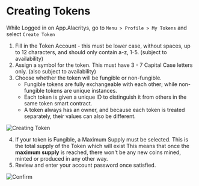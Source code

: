 # Creating Tokens

While Logged in on App.Alacritys, go to `Menu > Profile > My Tokens` and select `Create Token`

1. Fill in the Token Account - this must be lower case, without spaces, up to 12 characters, and should only contain a-z, 1-5. (subject to availability)
2. Assign a symbol for the token. This must have 3 - 7 Capital Case letters only. (also subject to availability)
3. Choose whether the token will be fungible or non-fungible. 
    * Fungible tokens are fully exchangeable with each other; while non-fungible tokens are unique instances. 
    * Each token is given a unique ID to distinguish it from others in the same token smart contract. 
    * A token always has an owner, and because each token is treated separately, their values can also be different.

![Creating Token](https://raw.githubusercontent.com/alacrityio/alacrity-support-documentation/main/user%20documentation/resources/image43.png)

4. If your token is Fungible, a Maximum Supply must be selected. This is the total supply of the Token which will exist This means that once the **maximum supply** is reached, there won't be any new coins mined, minted or produced in any other way.
5. Review and enter your account password once satisfied.

![Confirm](https://raw.githubusercontent.com/alacrityio/alacrity-support-documentation/main/user%20documentation/resources/image42.png)